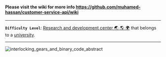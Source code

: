 #### Please visit the wiki for more info https://github.com/muhamed-hassan/customer-service-api/wiki

***

**`Difficulty Level`**: [Research and development center 🌏 🌎 🌍](https://en.wikipedia.org/wiki/Research_and_development) that belongs to a [university](https://en.wikipedia.org/wiki/University).

***

![interlocking_gears_and_binary_code_abstract](https://user-images.githubusercontent.com/17825804/229341083-54a10727-2d13-4c61-bb25-3b969c716456.png)
